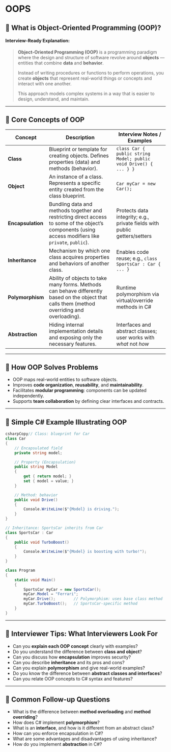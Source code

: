 # OOPS

## 🔹 What is Object-Oriented Programming (OOP)?

#### Interview-Ready Explanation:

> **Object-Oriented Programming (OOP)** is a programming paradigm where the design and structure of software revolve around **objects** — entities that combine **data** and **behavior**.
>
> Instead of writing procedures or functions to perform operations, you create **objects** that represent real-world things or concepts and interact with one another.
>
> This approach models complex systems in a way that is easier to design, understand, and maintain.

***

## 🔹 Core Concepts of OOP

| Concept           | Description                                                                                                                                            | Interview Notes / Examples                                                |
| ----------------- | ------------------------------------------------------------------------------------------------------------------------------------------------------ | ------------------------------------------------------------------------- |
| **Class**         | Blueprint or template for creating objects. Defines properties (data) and methods (behavior).                                                          | `class Car { public string Model; public void Drive() { ... } }`          |
| **Object**        | An instance of a class. Represents a specific entity created from the class blueprint.                                                                 | `Car myCar = new Car();`                                                  |
| **Encapsulation** | Bundling data and methods together and restricting direct access to some of the object’s components (using access modifiers like `private`, `public`). | Protects data integrity; e.g., private fields with public getters/setters |
| **Inheritance**   | Mechanism by which one class acquires properties and behaviors of another class.                                                                       | Enables code reuse; e.g., `class SportsCar : Car { ... }`                 |
| **Polymorphism**  | Ability of objects to take many forms. Methods can behave differently based on the object that calls them (method overriding and overloading).         | Runtime polymorphism via virtual/override methods in C#                   |
| **Abstraction**   | Hiding internal implementation details and exposing only the necessary features.                                                                       | Interfaces and abstract classes; user works with _what_ not _how_         |

***

## 🔹 How OOP Solves Problems

* OOP maps real-world entities to software objects.
* Improves **code organization**, **reusability**, and **maintainability**.
* Facilitates **modular programming**: components can be updated independently.
* Supports **team collaboration** by defining clear interfaces and contracts.

***

## 🔹 Simple C# Example Illustrating OOP

```csharp
csharpCopy// Class: blueprint for Car
class Car
{
    // Encapsulated field
    private string model;

    // Property (Encapsulation)
    public string Model
    {
        get { return model; }
        set { model = value; }
    }

    // Method: behavior
    public void Drive()
    {
        Console.WriteLine($"{Model} is driving.");
    }
}

// Inheritance: SportsCar inherits from Car
class SportsCar : Car
{
    public void TurboBoost()
    {
        Console.WriteLine($"{Model} is boosting with turbo!");
    }
}

class Program
{
    static void Main()
    {
        SportsCar myCar = new SportsCar();
        myCar.Model = "Ferrari";
        myCar.Drive();        // Polymorphism: uses base class method
        myCar.TurboBoost();   // SportsCar-specific method
    }
}
```

***

## 🔹 Interviewer Tips: What Interviewers Look For

* Can you **explain each OOP concept** clearly with examples?
* Do you understand the difference between **class and object**?
* Can you discuss how **encapsulation** improves security?
* Can you describe **inheritance** and its pros and cons?
* Can you explain **polymorphism** and give real-world examples?
* Do you know the difference between **abstract classes and interfaces**?
* Can you relate OOP concepts to C# syntax and features?

***

## 🔹 Common Follow-up Questions

* What is the difference between **method overloading** and **method overriding**?
* How does C# implement **polymorphism**?
* What is an **interface**, and how is it different from an abstract class?
* How can you enforce encapsulation in C#?
* What are some advantages and disadvantages of using inheritance?
* How do you implement **abstraction** in C#?
